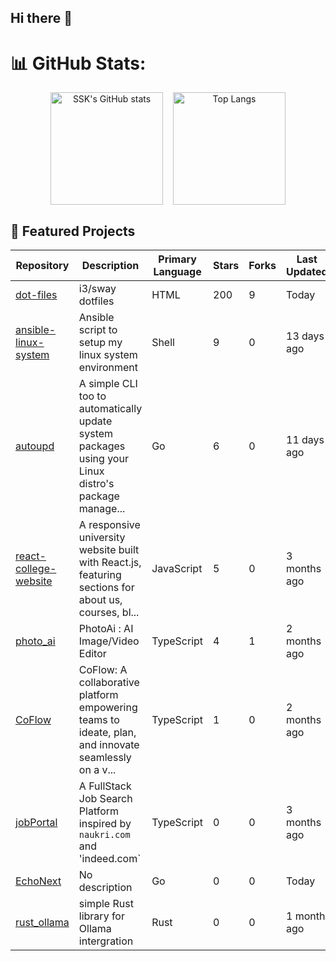 ## Hi there 👋

# 📊 GitHub Stats:

<div align="center" style="display: flex; justify-content: center; gap: 16px;">
  <img src="https://github-readme-stats.vercel.app/api?username=2SSK&show_icons=true&theme=great-gatsby&border_radius=12&bg_color=135,222223,000000&hide_border=true" alt="SSK's GitHub stats" height="180"/>
  <img src="https://github-readme-stats.vercel.app/api/top-langs/?username=2SSK&theme=great-gatsby&hide_border=true&layout=compact&card_width=495&border_radius=12&bg_color=135,222223,000000&hide=css,html,scss" alt="Top Langs" height="180"/>
</div>

## 🚀 Featured Projects

| Repository | Description | Primary Language | Stars | Forks | Last Updated |
| ---------- | ----------- | ---------------- | ----- | ----- | ------------ |
| [dot-files](https://github.com/2SSK/dot-files) | i3/sway dotfiles | HTML | 200 | 9 | <span title="Oct 14, 2025">Today</span> |
| [ansible-linux-system](https://github.com/2SSK/ansible-linux-system) | Ansible script to setup my linux system environment | Shell | 9 | 0 | <span title="Oct 01, 2025">13 days ago</span> |
| [autoupd](https://github.com/2SSK/autoupd) | A simple CLI too to automatically update system packages using your Linux distro's package manage... | Go | 6 | 0 | <span title="Oct 02, 2025">11 days ago</span> |
| [react-college-website](https://github.com/2SSK/react-college-website) | A responsive university website built with React.js, featuring sections for about us, courses, bl... | JavaScript | 5 | 0 | <span title="Jun 28, 2025">3 months ago</span> |
| [photo_ai](https://github.com/2SSK/photo_ai) | PhotoAi : AI Image/Video Editor | TypeScript | 4 | 1 | <span title="Aug 12, 2025">2 months ago</span> |
| [CoFlow](https://github.com/2SSK/CoFlow) | CoFlow: A collaborative platform empowering teams to ideate, plan, and innovate seamlessly on a v... | TypeScript | 1 | 0 | <span title="Jul 19, 2025">2 months ago</span> |
| [jobPortal](https://github.com/2SSK/jobPortal) | A FullStack Job Search Platform inspired by `naukri.com` and 'indeed.com` | TypeScript | 0 | 0 | <span title="Jun 28, 2025">3 months ago</span> |
| [EchoNext](https://github.com/2SSK/EchoNext) | No description | Go | 0 | 0 | <span title="Oct 14, 2025">Today</span> |
| [rust_ollama](https://github.com/2SSK/rust_ollama) | simple Rust library for Ollama intergration | Rust | 0 | 0 | <span title="Sep 09, 2025">1 month ago</span> |